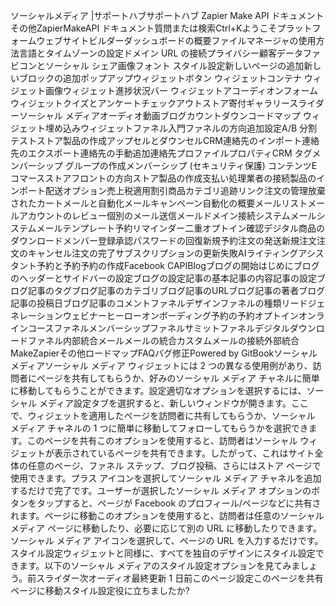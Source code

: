 ソーシャルメディア |サポートハブサポートハブ Zapier Make API ドキュメントその他ZapierMakeAPI ドキュメント質問または検索Ctrl+Kようこそプラットフォームウェブサイトビルダーダッシュボードの概要ファイルマネージャの使用方法言語とタイムゾーンの設定ドメイン URL の接続プライバシー顧客データファビコンとソーシャル シェア画像フォント スタイル設定新しいページの追加新しいブロックの追加ポップアップウィジェットボタン ウィジェットコンテナ ウィジェット画像ウィジェット進捗状況バー ウィジェットアコーディオンフォーム ウィジェットクイズとアンケートチェックアウトストア寄付ギャラリースライダーソーシャル メディアオーディオ動画ブログカウントダウンコードマップ ウィジェット埋め込みウィジェットファネル入門ファネルの方向追加設定A/B 分割テストストア製品の作成アップセルとダウンセルCRM連絡先のインポート連絡先のエクスポート連絡先の手動追加連絡先プロファイルプロパティCRM タグメンバーシップ グループの作成メンバーシップ (セキュリティ保護) コンテンツEコマースストアフロントの方向ストア製品の作成支払い処理業者の接続製品のインポート配送オプション売上税適用割引商品カテゴリ追跡リンク注文の管理放棄されたカートメールと自動化メールキャンペーン自動化の概要メールリストメールアカウントのレビュー個別のメール送信メールドメイン接続システムメールシステムメールテンプレート予約リマインダー二重オプトイン確認デジタル商品のダウンロードメンバー登録承認パスワードの回復新規予約注文の発送新規注文注文のキャンセル注文の完了サブスクリプションの更新失敗AIライティングアシスタント予約と予約予約の作成Facebook CAPIBlogブログの開始はじめにブログのヘッダーとサイドバーの設定ブログの設定記事の基本記事の内容記事の設定ブログ記事のタグブログ記事のカテゴリブログ記事のURLブログ記事の著者ブログ記事の投稿日ブログ記事のコメントファネルデザインファネルの種類リードジェネレーションウェビナーヒーローオンボーディング予約の予約オプトインオンラインコースファネルメンバーシップファネルサミットファネルデジタルダウンロードファネル内部統合メールメールの統合カスタムメールの接続外部統合MakeZapierその他ロードマップFAQバグ修正Powered by GitBookソーシャル メディアソーシャル メディア ウィジェットには 2 つの異なる使用例があり、訪問者にページを共有してもらうか、好みのソーシャル メディア チャネルに簡単に移動してもらうことができます。設定適切なオプションを選択するには、ソーシャル メディア設定タブを選択すると、新しいウィンドウが開きます。ここで、ウィジェットを適用したページを訪問者に共有してもらうか、ソーシャル メディア チャネルの 1 つに簡単に移動してフォローしてもらうかを選択できます。このページを共有このオプションを使用すると、訪問者はソーシャル ウィジェットが表示されているページを共有できます。したがって、これはサイト全体の任意のページ、ファネル ステップ、ブログ投稿、さらにはストア ページで使用できます。プラス アイコンを選択してソーシャル メディア チャネルを追加するだけで完了です。ユーザーが選択したソーシャル メディア オプションのボタンをタップすると、ページが Facebook のプロフィール/ページなどに共有されます。ページに移動このオプションを使用すると、訪問者は任意のソーシャル メディア ページに移動したり、必要に応じて別の URL に移動したりできます。ソーシャル メディア アイコンを選択して、ページの URL を入力するだけです。スタイル設定ウィジェットと同様に、すべてを独自のデザインにスタイル設定できます。以下のソーシャル メディアのスタイル設定オプションを見てみましょう。前スライダー次オーディオ最終更新 1 日前このページ設定このページを共有ページに移動スタイル設定役に立ちましたか?